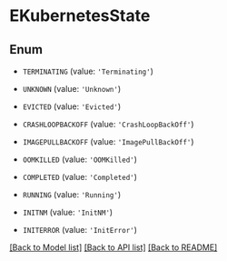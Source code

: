 # EKubernetesState


## Enum

* `TERMINATING` (value: `'Terminating'`)

* `UNKNOWN` (value: `'Unknown'`)

* `EVICTED` (value: `'Evicted'`)

* `CRASHLOOPBACKOFF` (value: `'CrashLoopBackOff'`)

* `IMAGEPULLBACKOFF` (value: `'ImagePullBackOff'`)

* `OOMKILLED` (value: `'OOMKilled'`)

* `COMPLETED` (value: `'Completed'`)

* `RUNNING` (value: `'Running'`)

* `INITNM` (value: `'InitNM'`)

* `INITERROR` (value: `'InitError'`)

[[Back to Model list]](../README.md#documentation-for-models) [[Back to API list]](../README.md#documentation-for-api-endpoints) [[Back to README]](../README.md)



